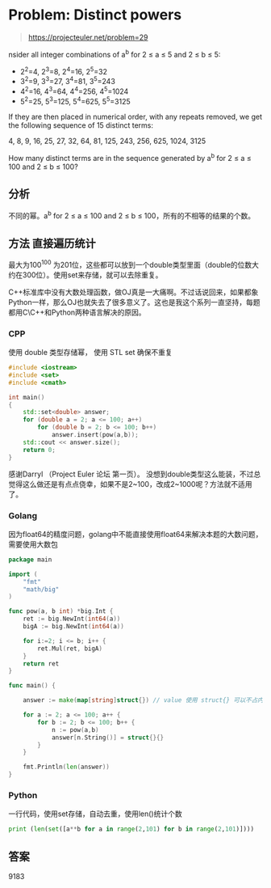 # Problem: Distinct powers

> https://projecteuler.net/problem=29


nsider all integer combinations of a<sup>b</sup> for 2 ≤ a ≤ 5 and 2 ≤ b ≤ 5:

- 2<sup>2</sup>=4, 2<sup>3</sup>=8, 2<sup>4</sup>=16, 2<sup>5</sup>=32
- 3<sup>2</sup>=9, 3<sup>3</sup>=27, 3<sup>4</sup>=81, 3<sup>5</sup>=243
- 4<sup>2</sup>=16, 4<sup>3</sup>=64, 4<sup>4</sup>=256, 4<sup>5</sup>=1024
- 5<sup>2</sup>=25, 5<sup>3</sup>=125, 5<sup>4</sup>=625, 5<sup>5</sup>=3125

If they are then placed in numerical order, with any repeats removed, we get the following sequence of 15 distinct terms:

4, 8, 9, 16, 25, 27, 32, 64, 81, 125, 243, 256, 625, 1024, 3125

How many distinct terms are in the sequence generated by a<sup>b</sup> for 2 ≤ a  ≤ 100 and 2 ≤ b ≤ 100?

## 分析

不同的幂。a<sup>b</sup> for 2 ≤ a  ≤ 100 and 2 ≤ b ≤ 100，所有的不相等的结果的个数。

## 方法 直接遍历统计

最大为100<sup>100</sup> 为201位，这些都可以放到一个double类型里面（double的位数大约在300位）。使用set来存储，就可以去除重复。

C++标准库中没有大数处理函数，做OJ真是一大痛啊。不过话说回来，如果都象Python一样，那么OJ也就失去了很多意义了。这也是我这个系列一直坚持，每题都用C\C++和Python两种语言解决的原因。

### CPP

使用 double 类型存储幂， 使用 STL set 确保不重复

```cpp
#include <iostream>
#include <set>
#include <cmath>

int main()
{
    std::set<double> answer;
    for (double a = 2; a <= 100; a++)
        for (double b = 2; b <= 100; b++)
            answer.insert(pow(a,b));
    std::cout << answer.size();
    return 0;
}
```

感谢Darryl （Project Euler 论坛 第一页）。 没想到double类型这么能装，不过总觉得这么做还是有点点侥幸，如果不是2~100，改成2~1000呢？方法就不适用了。

### Golang

因为float64的精度问题，golang中不能直接使用float64来解决本题的大数问题，需要使用大数包

```go
package main

import (
	"fmt"
	"math/big"
)

func pow(a, b int) *big.Int {
	ret := big.NewInt(int64(a))
	bigA := big.NewInt(int64(a))

	for i:=2; i <= b; i++ {
		ret.Mul(ret, bigA)
	}
	return ret
}

func main() {

	answer := make(map[string]struct{}) // value 使用 struct{} 可以不占内存

	for a := 2; a <= 100; a++ {
		for b := 2; b <= 100; b++ {
			n := pow(a,b)
			answer[n.String()] = struct{}{}
		}
	}

	fmt.Println(len(answer))
}

```

### Python

一行代码，使用set存储，自动去重，使用len()统计个数

```python
print (len(set([a**b for a in range(2,101) for b in range(2,101)])))
```

## 答案
9183